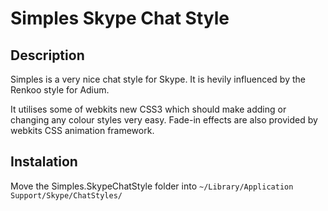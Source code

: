 # Simples Skype Chat Style

## Description

Simples is a very nice chat style for Skype. It is hevily influenced by the Renkoo style for Adium. 

It utilises some of webkits new CSS3 which should make adding or changing any colour styles very easy. Fade-in effects are also provided by webkits CSS animation framework.

## Instalation

Move the Simples.SkypeChatStyle folder into `~/Library/Application Support/Skype/ChatStyles/`
